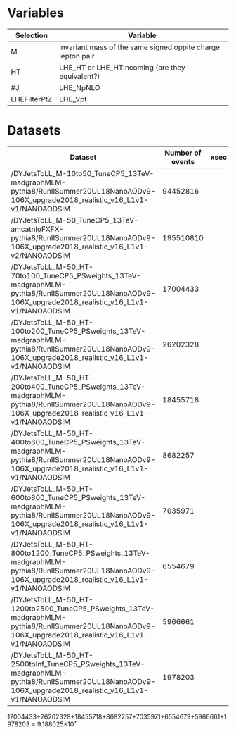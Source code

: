 # Variables
| Selection | Variable |
| -------- | -------- |
| M | invariant mass of the same signed oppite charge lepton pair |
| HT | LHE_HT or LHE_HTIncoming (are they equivalent?)|
| #J | LHE_NpNLO|
| LHEFilterPtZ | LHE_Vpt |



# Datasets
| Dataset | Number of events | xsec | L equivalent |
| -------- | -------- | -------- | -------- |
| /DYJetsToLL_M-10to50_TuneCP5_13TeV-madgraphMLM-pythia8/RunIISummer20UL18NanoAODv9-106X_upgrade2018_realistic_v16_L1v1-v1/NANOAODSIM| 94452816 |
| /DYJetsToLL_M-50_TuneCP5_13TeV-amcatnloFXFX-pythia8/RunIISummer20UL18NanoAODv9-106X_upgrade2018_realistic_v16_L1v1-v2/NANOAODSIM | 195510810 |
/DYJetsToLL_M-50_HT-70to100_TuneCP5_PSweights_13TeV-madgraphMLM-pythia8/RunIISummer20UL18NanoAODv9-106X_upgrade2018_realistic_v16_L1v1-v1/NANOAODSIM | 17004433 |
/DYJetsToLL_M-50_HT-100to200_TuneCP5_PSweights_13TeV-madgraphMLM-pythia8/RunIISummer20UL18NanoAODv9-106X_upgrade2018_realistic_v16_L1v1-v1/NANOAODSIM | 26202328 |
/DYJetsToLL_M-50_HT-200to400_TuneCP5_PSweights_13TeV-madgraphMLM-pythia8/RunIISummer20UL18NanoAODv9-106X_upgrade2018_realistic_v16_L1v1-v1/NANOAODSIM | 18455718 |
/DYJetsToLL_M-50_HT-400to600_TuneCP5_PSweights_13TeV-madgraphMLM-pythia8/RunIISummer20UL18NanoAODv9-106X_upgrade2018_realistic_v16_L1v1-v1/NANOAODSIM | 8682257 |
/DYJetsToLL_M-50_HT-600to800_TuneCP5_PSweights_13TeV-madgraphMLM-pythia8/RunIISummer20UL18NanoAODv9-106X_upgrade2018_realistic_v16_L1v1-v1/NANOAODSIM | 7035971 |
/DYJetsToLL_M-50_HT-800to1200_TuneCP5_PSweights_13TeV-madgraphMLM-pythia8/RunIISummer20UL18NanoAODv9-106X_upgrade2018_realistic_v16_L1v1-v1/NANOAODSIM | 6554679 |
/DYJetsToLL_M-50_HT-1200to2500_TuneCP5_PSweights_13TeV-madgraphMLM-pythia8/RunIISummer20UL18NanoAODv9-106X_upgrade2018_realistic_v16_L1v1-v1/NANOAODSIM | 5966661 |
/DYJetsToLL_M-50_HT-2500toInf_TuneCP5_PSweights_13TeV-madgraphMLM-pythia8/RunIISummer20UL18NanoAODv9-106X_upgrade2018_realistic_v16_L1v1-v1/NANOAODSIM | 1978203 |


17004433+26202328+18455718+8682257+7035971+6554679+5966661+1978203 = 9.188025×10⁷